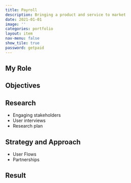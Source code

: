 ```yaml
---
title: Payroll
description: Bringing a product and service to market
date: 2021-01-01
image: ''
categories: portfolio
layout: item
nav-menu: false
show_tile: true
password: getpaid
---
```


## My Role

## Objectives

## Research

* Engaging stakeholders
* User interviews
* Research plan

## Strategy and Approach

* User Flows
* Partnerships

## Result
